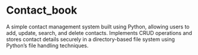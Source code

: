 # Contact_book
A simple contact management system built using Python, allowing users to add, update, search, and delete contacts. Implements CRUD operations and stores contact details securely in a directory-based file system using Python’s file handling techniques.
